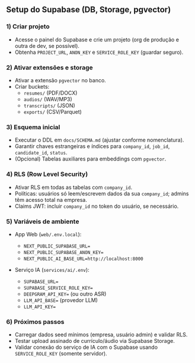 ## Setup do Supabase (DB, Storage, pgvector)

### 1) Criar projeto
- Acesse o painel do Supabase e crie um projeto (org de produção e outra de dev, se possível).
- Obtenha `PROJECT_URL`, `ANON_KEY` e `SERVICE_ROLE_KEY` (guardar seguro).

### 2) Ativar extensões e storage
- Ativar a extensão `pgvector` no banco.
- Criar buckets:
  - `resumes/` (PDF/DOCX)
  - `audios/` (WAV/MP3)
  - `transcripts/` (JSON)
  - `exports/` (CSV/Parquet)

### 3) Esquema inicial
- Executar o DDL em `docs/SCHEMA.md` (ajustar conforme nomenclatura).
- Garantir chaves estrangeiras e índices para `company_id`, `job_id`, `candidate_id`, `status`.
- (Opcional) Tabelas auxiliares para embeddings com `pgvector`.

### 4) RLS (Row Level Security)
- Ativar RLS em todas as tabelas com `company_id`.
- Políticas: usuários só leem/escrevem dados da sua `company_id`; admins têm acesso total na empresa.
- Claims JWT: incluir `company_id` no token do usuário, se necessário.

### 5) Variáveis de ambiente
- App Web (`web/.env.local`):
  - `NEXT_PUBLIC_SUPABASE_URL=`
  - `NEXT_PUBLIC_SUPABASE_ANON_KEY=`
  - `NEXT_PUBLIC_AI_BASE_URL=http://localhost:8000`

- Serviço IA (`services/ai/.env`):
  - `SUPABASE_URL=`
  - `SUPABASE_SERVICE_ROLE_KEY=`
  - `DEEPGRAM_API_KEY=` (ou outro ASR)
  - `LLM_API_BASE=` (provedor LLM)
  - `LLM_API_KEY=`

### 6) Próximos passos
- Carregar dados seed mínimos (empresa, usuário admin) e validar RLS.
- Testar upload assinado de currículo/áudio via Supabase Storage.
- Validar conexão do serviço de IA com o Supabase usando `SERVICE_ROLE_KEY` (somente servidor).


